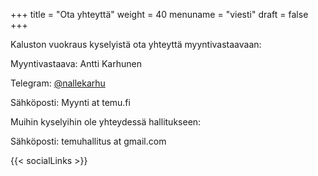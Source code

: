 +++
title = "Ota yhteyttä"
weight = 40
menuname = "viesti"
draft = false
+++

Kaluston vuokraus kyselyistä ota yhteyttä myyntivastaavaan:

Myyntivastaava: Antti Karhunen

Telegram: [@nallekarhu](https://t.me/nallekarhu)

Sähköposti: Myynti at temu.fi

Muihin kyselyihin ole yhteydessä hallitukseen:

Sähköposti: temuhallitus at gmail.com

{{< socialLinks >}}
